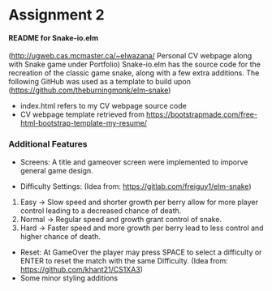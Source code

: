 # Assignment 2 

#### README for Snake-io.elm 
(http://ugweb.cas.mcmaster.ca/~elwazana/ Personal CV webpage along with Snake game under Portfolio)
Snake-io.elm has the source code for the recreation of the classic game snake, along with a few extra additions. 
The following GitHub was used as a template to build upon (https://github.com/theburningmonk/elm-snake)

- index.html refers to my CV webpage source code
- CV webpage template retrieved from https://bootstrapmade.com/free-html-bootstrap-template-my-resume/
### Additional Features 
- Screens: A title and gameover screen were implemented to imporve general game design.

- Difficulty Settings: (Idea from: https://gitlab.com/freiguy1/elm-snake)
1. Easy -> Slow speed and shorter growth per berry allow for more player control leading to a decreased chance of death.
2. Normal -> Regular speed and growth grant control of snake.
3. Hard -> Faster speed and more growth per berry lead to less control and higher chance of death.

- Reset: At GameOver the player may press SPACE to select a difficulty or ENTER to reset the match with the same Difficulty. (Idea from: https://github.com/khant21/CS1XA3)
- Some minor styling additions
